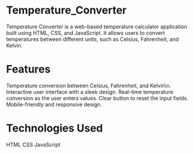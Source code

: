 # Temperature_Converter
Temperature Converter is a web-based temperature calculator application built using HTML, CSS, and JavaScript. It allows users to convert temperatures between different units, such as Celsius, Fahrenheit, and Kelvin.
# Features
Temperature conversion between Celsius, Fahrenheit, and Kelvin\n.
Interactive user interface with a sleek design.
Real-time temperature conversion as the user enters values.
Clear button to reset the input fields.
Mobile-friendly and responsive design.
# Technologies Used
HTML
CSS
JavaScript

